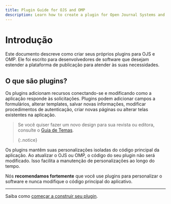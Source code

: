 ```yaml
---
title: Plugin Guide for OJS and OMP
description: Learn how to create a plugin for Open Journal Systems and Open Monograph Press, to customize almost anything about the application to suit your needs.
---
```


# Introdução

Este documento descreve como criar seus próprios plugins para OJS e OMP. Ele foi escrito para desenvolvedores de software que desejam estender a plataforma de publicação para atender às suas necessidades.

## O que são plugins?

Os plugins adicionam recursos conectando-se e modificando como a aplicação responde às solicitações. Plugins podem adicionar campos a formulários, alterar templates, salvar novas informações, modificar procedimentos de autenticação, criar novas páginas ou alterar telas existentes na aplicação.

> Se você quiser fazer um novo design para sua revista ou editora, consulte o [Guia de Temas](/pkp-theming-guide/en). 
> 
> {:.notice}

Os plugins mantêm suas personalizações isoladas do código principal da aplicação. Ao atualizar o OJS ou OMP, o código do seu plugin não será modificado. Isso facilita a manutenção de personalizações ao longo do tempo.

Nós **recomendamos fortemente** que você use plugins para personalizar o software e nunca modifique o código principal do aplicativo.

---

Saiba como [começar a construir seu plugin](getting-started).
